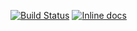 [![Build Status](https://travis-ci.org/AbydosDigital/SaberTooth.svg?branch=master)](https://travis-ci.org/AbydosDigital/SaberTooth)
[![Inline docs](http://inch-ci.org/github/AbydosDigital/SaberTooth.svg?branch=master)](http://inch-ci.org/github/AbydosDigital/SaberTooth)
